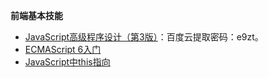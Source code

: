 **前端基本技能**
+ [JavaScript高级程序设计（第3版）](https://pan.baidu.com/s/1ED4VU75jbt7iLH7iIEKszQ)：百度云提取密码：e9zt。
+ [ECMAScript 6入门](http://es6.ruanyifeng.com/)
+ [JavaScript中this指向](https://juejin.im/post/5c96d0c751882511c832ff7b)